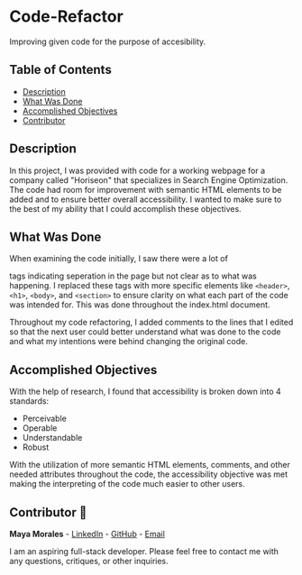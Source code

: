 # Code-Refactor

Improving given code for the purpose of accesibility.

## Table of Contents
* [ Description ](#description)
* [ What Was Done ](#what-was-done)
* [ Accomplished Objectives ](#accomplished-objectives)
* [ Contributor ](#contributor-🙌)

## Description

In this project, I was provided with code for a working webpage for a company called "Horiseon" that specializes in Search Engine Optimization. The code had room for improvement with semantic HTML elements to be added and to ensure better overall accessibility. I wanted to make sure to the best of my ability that I could accomplish these objectives.

## What Was Done

When examining the code initially, I saw there were a lot of <div> tags indicating seperation in the page but not clear as to what was happening. I replaced these tags with more specific elements like `<header>`, `<h1>`, `<body>`, and `<section>` to ensure clarity on what each part of the code was intended for. This was done throughout the index.html document.

Throughout my code refactoring, I added comments to the lines that I edited so that the next user could better understand what was done to the code and what my intentions were behind changing the original code.

## Accomplished Objectives

With the help of research, I found that accessibility is broken down into 4 standards:
- Perceivable
- Operable
- Understandable
- Robust

With the utilization of more semantic HTML elements, comments, and other needed attributes throughout the code, the accessibility objective was met making the interpreting of the code much easier to other users.

## Contributor 🙌

**Maya Morales** - [LinkedIn](https://www.linkedin.com/in/maya-morales-1191351bb/) - [GitHub](https://github.com/mayaimorales) - [Email](mayainomorales@gmail.com)

I am an aspiring full-stack developer. Please feel free to contact me with any questions, critiques, or other inquiries.